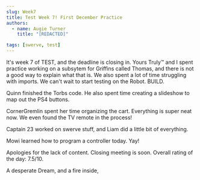 ```yaml
---
slug: Week7
title: Test Week 7! First December Practice
authors:
  - name: Augie Turner
    title: "[REDACTED]"

tags: [swerve, test]
---
```


It's week 7 of TEST, and the deadline is closing in. 
Yours Truly™ and I spent practice working on a subsytem for Griffins called Thomas, and there is not a good way to explain what that is. 
We also spent a lot of time struggling with imports. We can't wait to start testing on the Robot. BUILD.

Quinn finished the Torbs code. He also spent time creating a slideshow to map out the PS4 buttons.

CornerGremlin spent her time organizing the cart. Everything is super neat now. We even found the TV remote in the process!

Captain 23 worked on swerve stuff, and Liam did a little bit of everything. 

Mowi learned how to program a controller today. Yay!

Apologies for the lack of content. Closing meeting is soon. 
Overall rating of the day: 7.5/10.

A desperate Dream, and a fire inside,
